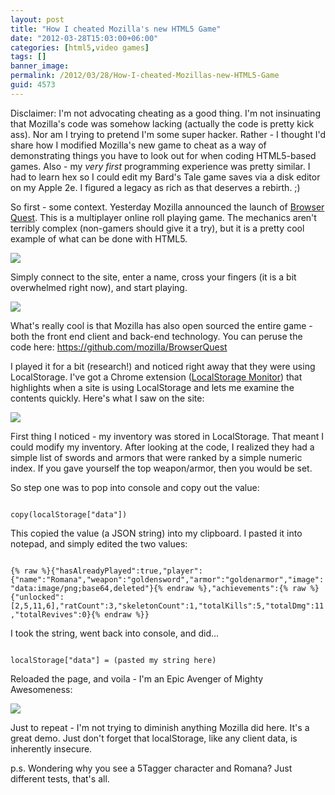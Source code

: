 ```yaml
---
layout: post
title: "How I cheated Mozilla's new HTML5 Game"
date: "2012-03-28T15:03:00+06:00"
categories: [html5,video games]
tags: []
banner_image: 
permalink: /2012/03/28/How-I-cheated-Mozillas-new-HTML5-Game
guid: 4573
---
```


Disclaimer: I'm not advocating cheating as a good thing. I'm not insinuating that Mozilla's code was somehow lacking (actually the code is pretty kick ass). Nor am I trying to pretend I'm some super hacker. Rather - I thought I'd share how I modified Mozilla's new game to cheat as a way of demonstrating things you have to look out for when coding HTML5-based games. Also - my <i>very first</i> programming experience was pretty similar. I had to learn hex so I could edit my Bard's Tale game saves via a disk editor on my Apple 2e. I figured a legacy as rich as that deserves a rebirth. ;)
<!--more-->
<p>

So first - some context. Yesterday Mozilla announced the launch of <a href="http://browserquest.mozilla.org">Browser Quest</a>. This is a multiplayer online roll playing game. The mechanics aren't terribly complex (non-gamers should give it a try), but it is a pretty cool example of what can be done with HTML5. 

<p>

<img src="https://static.raymondcamden.com/images/ScreenClip55.png" />

<p>

Simply connect to the site, enter a name, cross your fingers (it is a bit overwhelmed right now), and start playing.

<p>

<img src="https://static.raymondcamden.com/images/ScreenClip56.png" />

<p>

What's really cool is that Mozilla has also open sourced the entire game - both the front end client and back-end technology. You can peruse the code here: <a href="https://github.com/mozilla/BrowserQuest">https://github.com/mozilla/BrowserQuest</a>

<p>

I played it for a bit (research!) and noticed right away that they were using LocalStorage. I've got a Chrome extension (<a href="https://chrome.google.com/webstore/detail/bpidlidmmmnapeldonddkjmmjkpeiabi">LocalStorage Monitor</a>) that highlights when a site is using LocalStorage and lets me examine the contents quickly. Here's what I saw on the site:

<p>

<img src="https://static.raymondcamden.com/images/ScreenClip57.png" />

<p>

First thing I noticed - my inventory was stored in LocalStorage. That meant I could modify my inventory. After looking at the code, I realized they had a simple list of swords and armors that were ranked by a simple numeric index. If you gave yourself the top weapon/armor, then you would be set. 

<p>

So step one was to pop into console and copy out the value:

<p>

<code>
copy(localStorage["data"])
</code>

<p>

This copied the value (a JSON string) into my clipboard. I pasted it into notepad, and simply edited the two values:

<p>

<code>
{% raw %}{"hasAlreadyPlayed":true,"player":{"name":"Romana","weapon":"goldensword","armor":"goldenarmor","image":"data:image/png;base64,deleted"}{% endraw %},"achievements":{% raw %}{"unlocked":[2,5,11,6],"ratCount":3,"skeletonCount":1,"totalKills":5,"totalDmg":11,"totalRevives":0}{% endraw %}}
</code>

<p>

I took the string, went back into console, and did...

<p>

<code>
localStorage["data"] = (pasted my string here)
</code>

<p>

Reloaded the page, and voila - I'm an Epic Avenger of Mighty Awesomeness:

<p>

<img src="https://static.raymondcamden.com/images/ScreenClip58.png" />

<p>

Just to repeat - I'm not trying to diminish anything Mozilla did here. It's a great demo. Just don't forget that localStorage, like any client data, is inherently insecure. 

<p>

p.s. Wondering why you see a 5Tagger character and Romana? Just different tests, that's all.